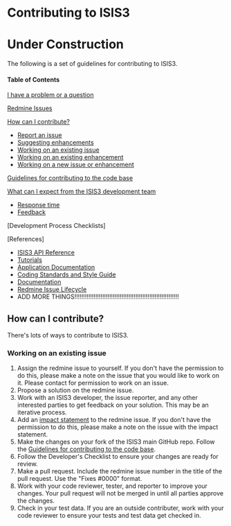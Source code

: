 # Contributing to ISIS3
# Under Construction
The following is a set of guidelines for contributing to ISIS3.
#### Table of Contents

[I have a problem or a question](#redmine-issues)

[Redmine Issues](#redmine-issues)

[How can I contribute?](#steps-to-contribute)
  * [Report an issue](#redmine-issues)
  * [Suggesting enhancements](#redmine-issues)
  * [Working on an existing issue](#working-on-an-issue)
  * [Working on an existing enhancement](#working-on-an-enhancement)
  * [Working on a new issue or enhancement](#working-on-a-new-issue)

[Guidelines for contributing to the code base](#guidelines-for-contributing-to-the-code-base)

[What can I expect from the ISIS3 development team](#What-can-I-expect-from-the-ISIS3-development-team)
  * [Response time](#Response-time)
  * [Feedback](#feedback)

[Development Process Checklists]

[References]
  * [ISIS3 API Reference](https://isis.astrogeology.usgs.gov/Object/Developer/index.html)
  * [Tutorials](https://isis.astrogeology.usgs.gov/fixit/projects/isis/wiki/ISIS_Online_Workshops)
  * [Application Documentation](https://isis.astrogeology.usgs.gov/Application/index.html)
  * [Coding Standards and Style Guide](https://isis.astrogeology.usgs.gov/documents/CodingStandards/CodingStandards.html)
  * [Documentation](https://isis.astrogeology.usgs.gov/documents/CodingStandards/CodingStandards.html#documentation)
  * [Redmine Issue Lifecycle](https://isis.astrogeology.usgs.gov/fixit/projects/isis/wiki/Life_Cycle_of_an_ISIS_Issue)
  * ADD MORE THINGS!!!!!!!!!!!!!!!!!!!!!!!!!!!!!!!!!!!!!!!!!!!!!!!!!!!!!!!!!!!!
  
## How can I contribute?
There's lots of ways to contribute to ISIS3.

### Working on an existing issue
1. Assign the redmine issue to yourself. If you don't have the permission to do this, please make a note on the issue that you would like to work on it. Please contact <REGENT EMAIL HERE> for permission to work on an issue.
2. Propose a solution on the redmine issue. 
3. Work with an ISIS3 developer, the issue reporter, and any other interested parties to get feedback on your solution. This may be an iterative process.
4. Add an [impact statement](https://isis.astrogeology.usgs.gov/fixit/projects/isis/wiki/Impact_Statement) to the redmine issue. If you don't have the permission to do this, please make a note on the issue with the impact statement.
5. Make the changes on your fork of the ISIS3 main GitHub repo. Follow the [Guidelines for contributing to the code base](#guidelines-for-contributing-to-the-code-base).
6. Follow the Developer's Checklist to ensure your changes are ready for review.
7. Make a pull request. Include the redmine issue number in the title of the pull request. Use the "Fixes #0000" format.
8. Work with your code reviewer, tester, and reporter to improve your changes. Your pull request will not be merged in until all parties approve the changes.
9. Check in your test data. If you are an outside contributer, work with your code reviewer to ensure your tests and test data get checked in.
